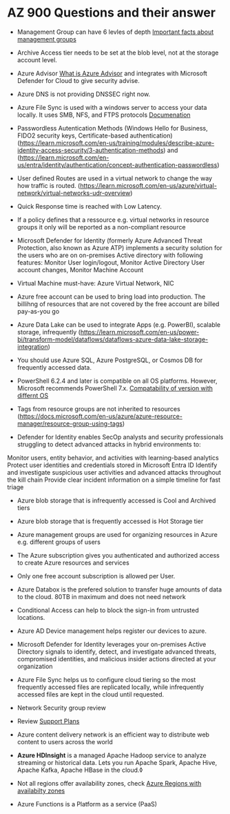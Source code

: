 # AZ 900 Questions and their answer

- Management Group can have 6 levles of depth [Important facts about management groups](https://learn.microsoft.com/en-us/azure/governance/management-groups/overview#important-facts-about-management-groups)

- Archive Access tier needs to be set at the blob level, not at the storage account level.

- Azure Advisor [What is Azure Advisor](https://learn.microsoft.com/en-us/azure/advisor/advisor-overview) and integrates with Microsoft Defender for Cloud to give security advise.

- Azure DNS is not providing DNSSEC right now.

- Azure File Sync is used with a windows server to access your data locally. It uses SMB, NFS, and FTPS protocols [Documenation](https://docs.microsoft.com/en-us/learn/modules/describe-azure-storage-services/7-identify-azure-file-movement-options)

- Passwordless Autentication Methods (Windows Hello for Business, FIDO2 security keys, Certificate-based authentication) (https://learn.microsoft.com/en-us/training/modules/describe-azure-identity-access-security/3-authentication-methods) and (https://learn.microsoft.com/en-us/entra/identity/authentication/concept-authentication-passwordless)

- User defined Routes are used in a virtual network to change the way how traffic is routed. (https://learn.microsoft.com/en-us/azure/virtual-network/virtual-networks-udr-overview)

- Quick Response time is reached with Low Latency.

- If a policy defines that a ressource e.g. virtual networks in resource groups it only will be reported as a non-compliant resource

- Microsoft Defender for Identity (formerly Azure Advanced Threat Protection, also known as Azure ATP) implements a security solution for the users who are on on-premises Active directory with following features: Monitor User login/logout, Monitor Active Directory User account changes, Monitor Machine Account

- Virtual Machine must-have: Azure Virtual Network, NIC

- Azure free account can be used to bring load into production. The billihng of resources that are not covered by the free account are billed pay-as-you go

- Azure Data Lake can be used to integrate Apps (e.g. PowerBI), scalable storage, infrequently (https://learn.microsoft.com/en-us/power-bi/transform-model/dataflows/dataflows-azure-data-lake-storage-integration)

- You should use Azure SQL, Azure PostgreSQL, or Cosmos DB for frequently accessed data.

- PowerShell 6.2.4 and later is compatible on all OS platforms. However, Microsoft recommends PowerShell 7.x. [Compatability of version with differnt OS](https://docs.microsoft.com/en-us/powershell/azure/?view=azps-4.5.0)

- Tags from resource groups are not inherited to resources (https://docs.microsoft.com/en-us/azure/azure-resource-manager/resource-group-using-tags)

- Defender for Identity enables SecOp analysts and security professionals struggling to detect advanced attacks in hybrid environments to:

Monitor users, entity behavior, and activities with learning-based analytics
Protect user identities and credentials stored in Microsoft Entra ID
Identify and investigate suspicious user activities and advanced attacks throughout the kill chain
Provide clear incident information on a simple timeline for fast triage

- Azure blob storage that is infrequently accessed is Cool and Archived tiers

- Azure blob storage that is frequently accessed is Hot Storage tier

- Azure management groups are used for organizing resources in Azure e.g. different groups of users

- The Azure subscription gives you authenticated and authorized access to create Azure resources and services

- Only one free account subscription is allowed per User.

- Azure Databox is the prefered solution to transfer huge amounts of data to the cloud. 80TB in maximum and does not need network

- Conditional Access can help to block the sign-in from untrusted locations.

- Azure AD Device management helps register our devices to azure.

- Microsoft Defender for Identity leverages your on-premises Active Directory signals to identify, detect, and investigate advanced threats, compromised identities, and malicious insider actions directed at your organization

- Azure File Sync helps us to configure cloud tiering so the most frequently accessed files are replicated locally, while infrequently accessed files are kept in the cloud until requested.

- Network Security group review

- Review [Support Plans](https://azure.microsoft.com/en-us/support/plans/)

- Azure content delivery network is an efficient way to distribute web content to users across the world

- **Azure HDInsight** is a managed Apache Hadoop service to analyze streaming or historical data. Lets you run Apache Spark, Apache Hive, Apache Kafka, Apache HBase in the cloud.◊

- Not all regions offer availability zones, check [Azure Regions with availabilty zones](https://docs.microsoft.com/en-us/azure/availability-zones/az-overview)

- Azure Functions is a Platform as a service (PaaS)
